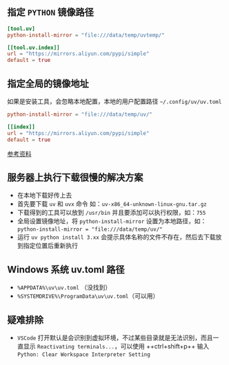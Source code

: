## 指定 `PYTHON` 镜像路径

```TOML title="pyproject.toml"
[tool.uv]
python-install-mirror = "file:///data/temp/uvtemp/"

[[tool.uv.index]]
url = "https://mirrors.aliyun.com/pypi/simple"
default = true
```

## 指定全局的镜像地址

如果是安装工具，会忽略本地配置，本地的用户配置路径 `~/.config/uv/uv.toml`

``` TOML title="uv.toml"
python-install-mirror = "file:///data/temp/uv/"

[[index]]
url = "https://mirrors.aliyun.com/pypi/simple"
default = true
```

[参考资料](https://docs.astral.sh/uv/configuration/files/#configuration-files)


## 服务器上执行下载很慢的解决方案

- 在本地下载好传上去
- 首先要下载 `uv` 和 `uvx` 命令 如：`uv-x86_64-unknown-linux-gnu.tar.gz`
- 下载得到的工具可以放到 `/usr/bin` 并且要添加可以执行权限，如：`755`
- 全局设置镜像地址，将 `python-install-mirror` 设置为本地路径，如：`python-install-mirror = "file:///data/temp/uv/"`
- 运行 `uv python install 3.xx` 会提示具体名称的文件不存在，然后去下载放到指定位置后重新执行


## Windows 系统 uv.toml 路径

- `%APPDATA%\uv\uv.toml` （没找到）
- `%SYSTEMDRIVE%\ProgramData\uv\uv.toml`（可以用）


## 疑难排除

- `VSCode` 打开默认是会识别到虚拟环境，不过某些目录就是无法识别，而且一直显示 `Reactivating terminals...`，可以使用 ++ctrl+shift+p++ 输入 `Python: Clear Workspace Interpreter Setting`